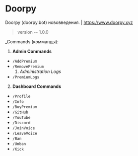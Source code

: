 # Doorpy
Doorpy (doorpy.bot) нововведения. | https://www.doorpy.xyz
> version -- 1.0.0

_Commands (комманды):
 1. **Admin Commands**
* `/AddPremium`
* `/RemovePremium`
  1) *Administration Logs*
* `/PremiumLogs`
 2. **Dashboard Commands**
* `/Profile`
* `/Info`
* `/BuyPremium`
* `/GitHub`
* `/YouTube`
* `/Discord`
* `/JoinVoice`
* `/LeaveVoice`
* `/Ban`
* `/Unban`
* `/Kick`
